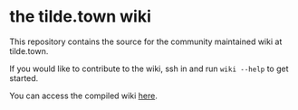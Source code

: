 # the tilde.town wiki

This repository contains the source for the community maintained wiki at
tilde.town.

If you would like to contribute to the wiki, ssh in and run `wiki --help` to
get started.

You can access the compiled wiki [here](https://tilde.town/wiki).
